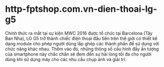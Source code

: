 # http-fptshop.com.vn-dien-thoai-lg-g5
Chính thức ra mắt tại sự kiện MWC 2016 được tổ chức tại Barcelona (Tây Ban Nha), LG G5 trở thành chiếc điện thoại đầu tiên trên thế giới có thiết kế dạng module cho phép người dùng lắp ghép các thành phần để sử dụng với chức năng khác nhau. Thêm vào đó, những thông số cấu hình đầy ấn tượng của smartphone này chắc chắn sẽ đem đến sự hài lòng tối đa cho người dùng khi sử dụng máy cho các nhu cầu chụp ảnh và giải trí.

